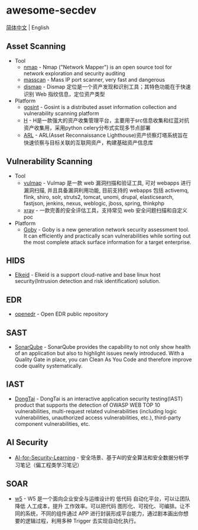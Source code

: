 # awesome-secdev
[简体中文](/README.md) | English

## Asset Scanning
- Tool
  - [nmap](https://github.com/nmap/nmap) - Nmap ("Network Mapper") is an open source tool for network exploration and security auditing
  - [masscan](https://github.com/robertdavidgraham/masscan) - Mass IP port scanner, very fast and dangerous
  - [dismap](https://github.com/zhzyker/dismap) - Dismap 定位是一个资产发现和识别工具；其特色功能在于快速识别 Web 指纹信息，定位资产类型
- Platform
  - [gosint](https://github.com/1in9e/gosint) - Gosint is a distributed asset information collection and vulnerability scanning platform
  - [H](https://github.com/SiJiDo/H) - H是一款强大的资产收集管理平台，主要用于src信息收集和红蓝对抗资产收集用，采用python celery分布式实现多节点部署
  - [ARL](https://github.com/TophantTechnology/ARL) - ARL(Asset Reconnaissance Lighthouse)资产侦察灯塔系统旨在快速侦察与目标关联的互联网资产，构建基础资产信息库

## Vulnerability Scanning
- Tool
  - [vulmap](https://github.com/zhzyker/vulmap) - Vulmap 是一款 web 漏洞扫描和验证工具, 可对 webapps 进行漏洞扫描, 并且具备漏洞利用功能, 目前支持的 webapps 包括 activemq, flink, shiro, solr, struts2, tomcat, unomi, drupal, elasticsearch, fastjson, jenkins, nexus, weblogic, jboss, spring, thinkphp
  - [xray](https://github.com/chaitin/xray) - 一款完善的安全评估工具，支持常见 web 安全问题扫描和自定义 poc
- Platform
  - [Goby](https://github.com/gobysec/Goby) - Goby is a new generation network security assessment tool. It can efficiently and practically scan vulnerabilities while sorting out the most complete attack surface information for a target enterprise.

## HIDS
- [Elkeid](https://github.com/bytedance/Elkeid) - Elkeid is a support cloud-native and base linux host security(Intrusion detection and risk identification) solution.

## EDR
- [openedr](https://github.com/ComodoSecurity/openedr) - Open EDR public repository

## SAST
- [SonarQube](https://github.com/SonarSource/sonarqube) - SonarQube provides the capability to not only show health of an application but also to highlight issues newly introduced. With a Quality Gate in place, you can Clean As You Code and therefore improve code quality systematically.

## IAST
- [DongTai](https://github.com/HXSecurity/DongTai) - DongTai is an interactive application security testing(IAST) product that supports the detection of OWASP WEB TOP 10 vulnerabilities, multi-request related vulnerabilities (including logic vulnerabilities, unauthorized access vulnerabilities, etc.), third-party component vulnerabilities, etc.

## AI Security
- [AI-for-Security-Learning](https://github.com/404notf0und/AI-for-Security-Learning) - 安全场景、基于AI的安全算法和安全数据分析学习笔记（偏工程类学习笔记）

## SOAR
- [w5](https://github.com/w5teams/w5) - W5 是一个面向企业安全与运维设计的 低代码 自动化平台，可以让团队降低 人工成本，提升 工作效率。可以把代码 图形化、可视化、可编排。让不同的系统，不同的组件通过 APP 进行封装形成平台能力，通过剧本画出你想要的逻辑过程，利用多种 Trigger 去实现自动化执行。
